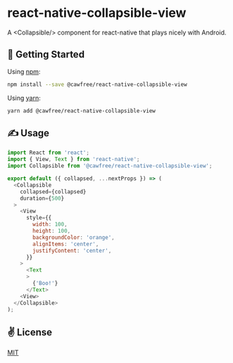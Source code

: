 # react-native-collapsible-view
A &lt;Collapsible/> component for react-native that plays nicely with Android.

## 🚀 Getting Started
Using [npm](https://www.npmjs.com/package/@cawfree/react-native-collapsible-view'):
```bash
npm install --save @cawfree/react-native-collapsible-view
```
Using [yarn](https://www.npmjs.com/package/@cawfree/react-native-collapsible-view'):
```
yarn add @cawfree/react-native-collapsible-view
```

## ✍️ Usage
```javascript
import React from 'react';
import { View, Text } from 'react-native';
import Collapsible from '@cawfree/react-native-collapsible-view';

export default ({ collapsed, ...nextProps }) => (
  <Collapsible
    collapsed={collapsed}
    duration={500}
  >
    <View
      style={{
        width: 100,
        height: 100,
        backgroundColor: 'orange',
        alignItems: 'center',
        justifyContent: 'center',
      }}
    >
      <Text
      >
        {'Boo!'}
      </Text>
    <View>
  </Collapsible>
);
```

## ✌️ License
[MIT](https://opensource.org/licenses/MIT)
